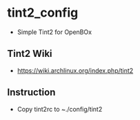 
# tint2_config

  * Simple Tint2 for OpenBOx

## Tint2 Wiki
  
  * https://wiki.archlinux.org/index.php/tint2

## Instruction
  * Copy tint2rc to ~./config/tint2 
